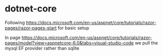 # dotnet-core


Following https://docs.microsoft.com/en-us/aspnet/core/tutorials/razor-pages/razor-pages-start  for basic setup


In page https://docs.microsoft.com/en-us/aspnet/core/tutorials/razor-pages/model?view=aspnetcore-6.0&tabs=visual-studio-code we pull the mysql EF provider rather than sqlite

